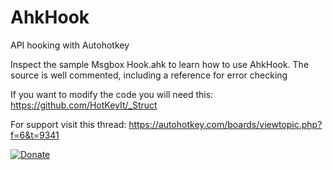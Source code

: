# AhkHook

API hooking with Autohotkey

Inspect the sample Msgbox Hook.ahk to learn how to use AhkHook.
The source is well commented, including a reference for error checking

If you want to modify the code you will need this:
https://github.com/HotKeyIt/_Struct

For support visit this thread:
https://autohotkey.com/boards/viewtopic.php?f=6&t=9341

[![Donate](https://img.shields.io/badge/Donate-PayPal-green.svg)](https://www.paypal.com/cgi-bin/webscr?cmd=_donations&business=E68RE3UWG2ZEU&lc=US&"item_name=Peixoto&currency_code=USD&bn=PP%2dDonationsBF%3abtn_donate_LG%2egif%3aNonHosted)
